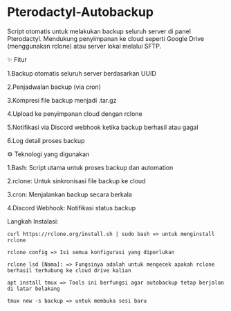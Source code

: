 # Pterodactyl-Autobackup

Script otomatis untuk melakukan backup seluruh server di panel Pterodactyl.
Mendukung penyimpanan ke cloud seperti Google Drive (menggunakan rclone) atau server lokal melalui SFTP.


✨ Fitur

  1.Backup otomatis seluruh server berdasarkan UUID
  
  2.Penjadwalan backup (via cron)
  
  3.Kompresi file backup menjadi .tar.gz
  
  4.Upload ke penyimpanan cloud dengan rclone
  
  5.Notifikasi via Discord webhook ketika backup berhasil atau gagal
  
  6.Log detail proses backup



  ⚙️ Teknologi yang digunakan

  1.Bash: Script utama untuk proses backup dan automation

  2.rclone: Untuk sinkronisasi file backup ke cloud

  3.cron: Menjalankan backup secara berkala

  4.Discord Webhook: Notifikasi status backup

  
  Langkah Instalasi:

    curl https://rclone.org/install.sh | sudo bash => untuk menginstall rclone 

    rclone config => Isi semua konfigurasi yang diperlukan

    rclone lsd [Nama]: => Fungsinya adalah untuk mengecek apakah rclone berhasil terhubung ke cloud drive kalian

    apt install tmux => Tools ini berfungsi agar autobackup tetap berjalan di latar belakang

    tmux new -s backup => untuk membuka sesi baru

  


  

